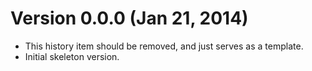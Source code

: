 # Version 0.0.0 (Jan 21, 2014)

* This history item should be removed, and just serves as a template.
* Initial skeleton version.
